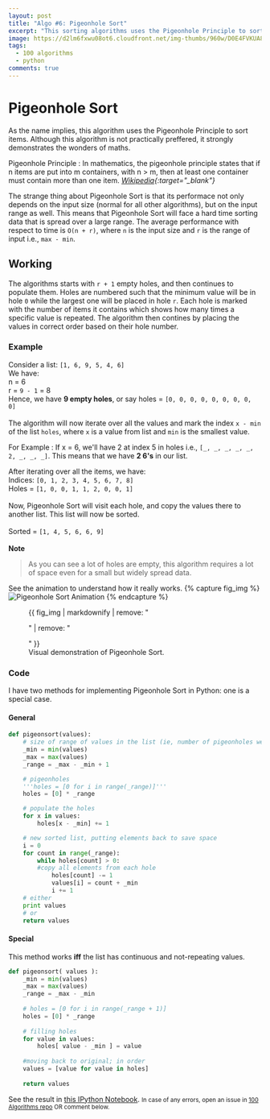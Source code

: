 ```yaml
---
layout: post
title: "Algo #6: Pigeonhole Sort"
excerpt: "This sorting algorithms uses the Pigeonhole Principle to sort items. Its performance counts on the input size and its range. Hence, not a good choice."
image: https://d2lm6fxwu08ot6.cloudfront.net/img-thumbs/960w/D0E4FVKUA8.jpg
tags: 
  - 100 algorithms
  - python
comments: true
---
```

# Pigeonhole Sort
As the name implies, this algorithm uses the Pigeonhole Principle to sort items. Although this algorithm is not practically preffered, it strongly demonstrates the wonders of maths.

Pigeonhole Principle
: In mathematics, the pigeonhole principle states that if n items are put into m containers, with n > m, then at least one container must contain more than one item. <cite>[Wikipedia](https://en.wikipedia.org/wiki/Pigeonhole_principle){:target="_blank"}</cite>

The strange thing about Pigeonhole Sort is that its performace not only depends on the input size (normal for all other algorithms), but on the input range as well. This means that Pigeonhole Sort will face a hard time sorting data that is spread over a large range. The average performance with respect to time is `O(n + r)`, where `n` is the input size and `r` is the range of input i.e., `max - min`.

## Working
The algorithms starts with `r + 1` empty holes, and then continues to populate them. Holes are numbered such that the minimum value will be in hole `0` while the largest one will be placed in hole `r`. Each hole is marked with the number of items it contains which shows how many times a specific value is repeated. The algorithm then contines by placing the values in correct order based on their hole number.
### Example
Consider a list: `[1, 6, 9, 5, 4, 6]` <br />
We have: <br />
n = 6 <br />
r = `9 - 1` = 8 <br />
Hence, we have **9 empty holes**, or say holes = `[0, 0, 0, 0, 0, 0, 0, 0, 0]` <br />
<br />
The algorithm will now iterate over all the values and mark the index `x - min` of the list `holes`, where `x` is a value from list and `min` is the smallest value.

For Example
: If x = 6, we'll have 2 at index 5 in holes i.e., `[_, _, _, _, _, 2, _, _, _]`. This means that we have **2 6's** in our list.

After iterating over all the items, we have:<br />
Indices: `[0, 1, 2, 3, 4, 5, 6, 7, 8]` <br />
Holes = `[1, 0, 0, 1, 1, 2, 0, 0, 1]` <br />
<br />
Now, Pigeonhole Sort will visit each hole, and copy the values there to another list. This list will now be sorted. <br />
<br/>
Sorted = `[1, 4, 5, 6, 6, 9]` <br />
<br/>
**Note**
> As you can see a lot of holes are empty, this algorithm requires a lot of space even for a small but widely spread data.

See the animation to understand how it really works.
{% capture fig_img %}
![Pigeonhole Sort Animation](https://68.media.tumblr.com/c1b705f22bbd5ebf72a029e7b8a42630/tumblr_ojd9yhKsuS1w0dccho1_1280.gif)
{% endcapture %}
<figure>
  {{ fig_img | markdownify | remove: "<p>" | remove: "</p>" }}
  <figcaption>Visual demonstration of Pigeonhole Sort.</figcaption>
</figure>

### Code
I have two methods for implementing Pigeonhole Sort in Python: one is a special case.
#### General
```python
def pigeonsort(values):
    # size of range of values in the list (ie, number of pigeonholes we need)
    _min = min(values)
    _max = max(values)
    _range = _max - _min + 1

    # pigeonholes
    '''holes = [0 for i in range(_range)]'''
    holes = [0] * _range

    # populate the holes
    for x in values:
		holes[x - _min] += 1

    # new sorted list, putting elements back to save space
    i = 0
    for count in range(_range):
        while holes[count] > 0:
        #copy all elements from each hole
            holes[count] -= 1
            values[i] = count + _min
            i += 1
    # either
    print values
    # or
    return values
```
#### Special
This method works **iff** the list has continuous and not-repeating values.
```python
def pigeonsort( values ):
    _min = min(values)
    _max = max(values)
    _range = _max - _min
    
    # holes = [0 for i in range(_range + 1)]
    holes = [0] * _range
    
    # filling holes
    for value in values:
        holes[ value - _min ] = value
        
    #moving back to original; in order
    values = [value for value in holes]
    
    return values
```

See the result in [this IPython Notebook](https://github.com/rhasnainanwar/100_days_of_algorithms/blob/master/Algo_06_-_Pigeonhole_Sort.ipynb).
<small>In case of any errors, open an issue in [100 Algorithms repo](https://github.com/rhasnainanwar/100_days_of_algorithms/issues/new) OR comment below.</small>
